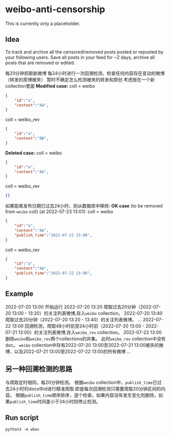 # weibo-anti-censorship
This is currently only a placeholder.

## Idea
To track and archive all the censored/removed posts posted or reposted by your following users.
Save all posts in your feed for ~2 days, archive all posts that are removed or edited.

每20分钟抓取新微博
每24小时进行一次回溯检测，检查任何内容存在变动的微博（转发的原博被夹）
暂时不确定怎么检测被夹的转发和原创
考虑放在一个新collection里面
**Modified case:**
coll = weibo
```json
{
    "id":"a",
    "content":"AA",
}
```
coll = weibo_rev
```json
{
    "id":"a",
    "content":"BB",
}
```

**Deleted case:**
coll = weibo
```json
{
    "id":"a",
    "content":"AA",
}
```

coll = weibo_rev
```json
{}
```
如果距离发布日期已过去24小时，则从数据库中移除:
**OK case** (to be removed from `weibo` coll) (at 2022-07-23 13:01):
coll = weibo
```json
{
    "id":"a",
    "content":"AA",
    "publish_time":"2022-07-22 13:00",
}
```

coll = weibo_rev
```json
{
    "id":"a",
    "content":"AA",
    "publish_time":"2022-07-22 13:00",
}
```

## Example
2022-07-20 13:00 开始运行
2022-07-20 13:20 爬取过去20分钟（2022-07-20 13:00 - 13:20）的关注列表微博,存入`weibo` collection。
2022-07-20 13:40 爬取过去20分钟（2022-07-20 13:20 - 13:40）的关注列表微博。
...
2022-07-22 13:00 回溯检测，爬取48小时前至24小时前（2022-07-20 13:00 - 2022-07-21 13:00）的关注列表微博,存入`weibo_rev` collection。
2022-07-22 13:00 删除`weibo`和`weibo_rev`两个collections的并集。
此时`weibo_rev` collection中没有doc。
`weibo` collection中存有2022-07-20 13:00至2022-07-21 13:00被夹的微博，以及2022-07-21 13:00至2022-07-22 13:00的所有微博
...


## 另一种回溯检测的思路
与爬取定时相同，每20分钟检测。
根据`weibo` collection中，`publish_time`已过去24小时的docs中id进行精准爬取
即是每次回溯检测只需要爬取20分钟区间的内容。
根据`publish_time`顺序排序，逐个检查，如果内容没有发生变化则删除，如果`publish_time`时间差小于24小时则停止检测。

## Run script
```
python3 -m wbac
```